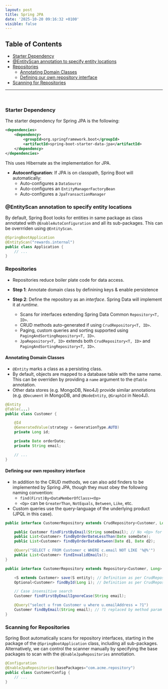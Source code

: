 ```yaml
---
layout: post
title: Spring JPA
date: '2025-10-20 09:16:32 +0100'
visible: false
---
```


## Table of Contents

- [Starter Dependency](#starter-dependency)
- [@EntityScan annotation to specify entity locations](#entityscan-annotation-to-specify-entity-locations)
- [Repositories](#repositories)
  - [Annotating Domain Classes](#annotating-domain-classes)
  - [Defining our own repository interface](#defining-our-own-repository-interface)
- [Scanning for Repositories](#scanning-for-repositories)

---

<br/>

### Starter Dependency

The starter dependency for Spring JPA is the following:

```xml
<dependencies>
    <dependency>
        <groupId>org.springframework.boot</groupId>
        <artifactId>spring-boot-starter-data-jpa</artifactId>
    </dependency>
</dependencies>
```

This uses Hibernate as the implementation for JPA.

- **Autoconfiguration**: If JPA is on classpath, Spring Boot will automatically:
  - Auto-configures a `DataSource`
  - Auto-configures an `EntityManagerFactoryBean`
  - Auto-configures a `JpaTransactionManager`

### @EntityScan annotation to specify entity locations

By default, Spring Boot looks for entities in same package as class annotated
with `@EnableAutoConfiguration` and all its sub-packages. This can be overrriden
using `@EntityScan`.

```java
@SpringBootApplication
@EntityScan("rewards.internal")
public class Application {
    // ...
}
```

### Repositories

<!-- TODO: repositories sao proxys. -->

- Repositories reduce boiler plate code for data access.

- **Step 1**: Annotate domain class by definining keys & enable persistence
- **Step 2**: Define the repository as an *interface*. Spring Data will implement
it at *runtime*.
  - Scans for interfaces extending Spring Data Common `Repository<T, ID>`.
  - CRUD methods auto-generated if using `CrudRepository<T, ID>`.
  - Paging, custom queries and sorting supported using `PagingAndSortingRepository<T, ID>`.
  - `JpaRepository<T, ID>` extends both `CrudRepository<T, ID>` and
  `PagingAndSortingRepository<T, ID>`.

#### Annotating Domain Classes

- `@Entity` marks a class as a persisting class.
- By default, objects are mapped to a database table with the same name. This
can be overriden by providing a `name` argument to the `@Table` annotation.
- Other data stores (e.g. MongoDB, Neo4J) provide similar annotations
(e.g. `@Document` in MongoDB, and `@NodeEntity`, `@GraphId` in Neo4J).

<!-- TODO: FIXME: Explain @AttributeOverride and add an example -->

<!-- TODO: FIXME: Same for @Transient -->

```java
@Entity
@Table(...)
public class Customer {

    @Id
    @GeneratedValue(strategy = GenerationType.AUTO)
    private Long id;

    private Date orderDate;
    private String email;

    // ...
}
```

#### Defining our own repository interface

- In addition to the CRUD methods, we can also add finders to be implemented by
Spring JPA, though they must obey the following naming convention:
  - `find(First)By<DataMemberOfClass><Op>`
  - `<Op>` can be `GreaterThan`, `NotEquals`, `Between`, `Like`, etc.
- Custom queries use the query-language of the underlying product (JPQL in
this case).

```java
public interface CustomerRepository extends CrudRepository<Customer, Long> {

    public Customer findFirstByEmail(String someEmail); // No <Op> for Equals
    public List<Customer> findByOrderDateLessThan(Date someDate);
    public List<Customer> findByOrderDateBetween(Date d1, Date d2);

    @Query("SELECT c FROM Customer c WHERE c.email NOT LIKE '%@%'")
    public List<Customer> findInvalidEmails();
}
```

```java
public interface CustomerRepository extends Repository<Customer, Long> {

    <S extends Customer> save(S entity); // Definition as per CrudRepository
    Optional<Customer> findById(Long i); // Definition as per CrudRepository

    // Case insensitive search
    Customer findFirstByEmailIgnoreCase(String email); 

    @Query("select u from Customer u where u.emailAddress = ?1")
    Customer findByEmail(String email); // ?1 replaced by method param
}
```

### Scanning for Repositories

Spring Boot automatically  scans for repository interfaces, starting in the package
of the `@SpringBootApplication` class, including all sub-packages. Alternatively,
we can control the scanner manually by specifying the base packages to scan with
the `@EnableJpaRepositories` annotiation.

```java
@Configuration
@EnableJpaRepositories(basePackages="com.acme.repository")
public class CustomerConfig { 
    // ... 
}
```

